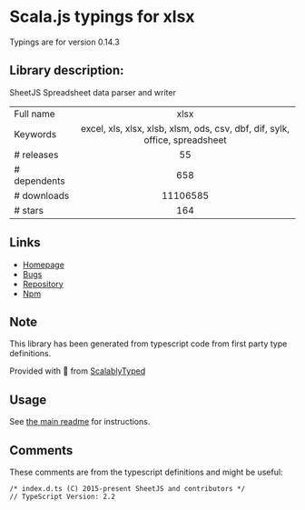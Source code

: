 
# Scala.js typings for xlsx

Typings are for version 0.14.3

## Library description:
SheetJS Spreadsheet data parser and writer

|                    |                 |
| ------------------ | :-------------: |
| Full name          | xlsx |
| Keywords           | excel, xls, xlsx, xlsb, xlsm, ods, csv, dbf, dif, sylk, office, spreadsheet |
| # releases         | 55 |
| # dependents       | 658 |
| # downloads        | 11106585 |
| # stars            | 164 |

## Links
- [Homepage](http://sheetjs.com/opensource)
- [Bugs](https://github.com/SheetJS/js-xlsx/issues)
- [Repository](https://github.com/SheetJS/js-xlsx)
- [Npm](https://www.npmjs.com/package/xlsx)
    


## Note
This library has been generated from typescript code from first party type definitions.

Provided with :purple_heart: from [ScalablyTyped](https://github.com/oyvindberg/ScalablyTyped)

## Usage
See [the main readme](../../readme.md) for instructions.

## Comments

These comments are from the typescript definitions and might be useful:
```
/* index.d.ts (C) 2015-present SheetJS and contributors */
// TypeScript Version: 2.2

```

